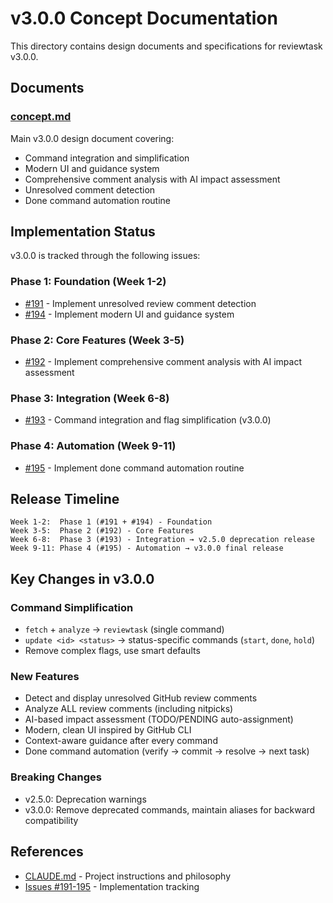 # v3.0.0 Concept Documentation

This directory contains design documents and specifications for reviewtask v3.0.0.

## Documents

### [concept.md](./concept.md)
Main v3.0.0 design document covering:
- Command integration and simplification
- Modern UI and guidance system
- Comprehensive comment analysis with AI impact assessment
- Unresolved comment detection
- Done command automation routine

## Implementation Status

v3.0.0 is tracked through the following issues:

### Phase 1: Foundation (Week 1-2)
- [#191](https://github.com/biwakonbu/reviewtask/issues/191) - Implement unresolved review comment detection
- [#194](https://github.com/biwakonbu/reviewtask/issues/194) - Implement modern UI and guidance system

### Phase 2: Core Features (Week 3-5)
- [#192](https://github.com/biwakonbu/reviewtask/issues/192) - Implement comprehensive comment analysis with AI impact assessment

### Phase 3: Integration (Week 6-8)
- [#193](https://github.com/biwakonbu/reviewtask/issues/193) - Command integration and flag simplification (v3.0.0)

### Phase 4: Automation (Week 9-11)
- [#195](https://github.com/biwakonbu/reviewtask/issues/195) - Implement done command automation routine

## Release Timeline

```
Week 1-2:  Phase 1 (#191 + #194) - Foundation
Week 3-5:  Phase 2 (#192) - Core Features
Week 6-8:  Phase 3 (#193) - Integration → v2.5.0 deprecation release
Week 9-11: Phase 4 (#195) - Automation → v3.0.0 final release
```

## Key Changes in v3.0.0

### Command Simplification
- `fetch` + `analyze` → `reviewtask` (single command)
- `update <id> <status>` → status-specific commands (`start`, `done`, `hold`)
- Remove complex flags, use smart defaults

### New Features
- Detect and display unresolved GitHub review comments
- Analyze ALL review comments (including nitpicks)
- AI-based impact assessment (TODO/PENDING auto-assignment)
- Modern, clean UI inspired by GitHub CLI
- Context-aware guidance after every command
- Done command automation (verify → commit → resolve → next task)

### Breaking Changes
- v2.5.0: Deprecation warnings
- v3.0.0: Remove deprecated commands, maintain aliases for backward compatibility

## References

- [CLAUDE.md](../../CLAUDE.md) - Project instructions and philosophy
- [Issues #191-195](https://github.com/biwakonbu/reviewtask/issues) - Implementation tracking
